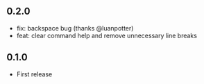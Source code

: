 ## 0.2.0
* fix: backspace bug (thanks @luanpotter)
* feat: clear command help and remove unnecessary line breaks


## 0.1.0

* First release
